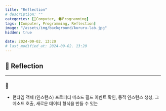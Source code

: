 ```yaml
---
title: "Reflection"
# description: ""
categories: [💫Computer, 🌒Programming]
tags: [Computer, Programming, Reflection]
image: "/assets/img/background/kururu-lab.jpg"
hidden: true

date: 2024-09-02. 13:20
# last_modified_at: 2024-09-02. 13:20
---
```


## 💫 Reflection

---

### 🫧

- 런타임 객체 (인스턴스) 프로퍼티 메소드 필드 이벤트 확인, 동적 인스턴스 생성, 그 메소드 호출, 새로운 데이터 형식을 만들 수 잇는
